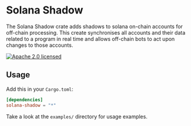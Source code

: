 # Solana Shadow

The Solana Shadow crate adds shadows to solana on-chain accounts for off-chain processing. This create synchronises all accounts and their data related to a program in real time and allows off-chain bots to act upon changes to those accounts.

[![Apache 2.0 licensed](https://img.shields.io/badge/license-Apache--2.0-blue)](./LICENSE)

## Usage

Add this in your `Cargo.toml`:

```toml
[dependencies]
solana-shadow = "*"
```

Take a look at the `examples/` directory for usage examples.